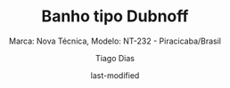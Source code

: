 ---
title: "Banho tipo Dubnoff"
subtitle: "Marca: Nova Técnica, Modelo: NT-232 - Piracicaba/Brasil "
status: "Ativo"
procedimento: PEQ-013
image: "fotos/013.jpg"
categories: 
    - "Aquecimento"
author: Tiago Dias
date: last-modified
date-format: DD/MM/YYYY
lang: pt-br
---